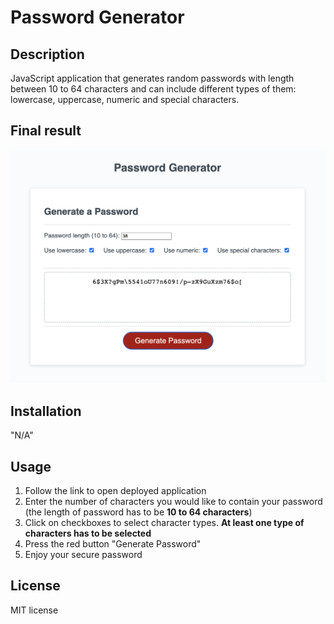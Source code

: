 # Password Generator

## Description
JavaScript application that generates random passwords with length between 10 to 64 characters and can include different types of them: lowercase, uppercase, numeric and special characters.

## Final result
![Password Generator Application](./images/finalResult.png)

## Installation
"N/A"

## Usage
 1. Follow the link to open deployed application
 2. Enter the number of characters you would like to contain your password (the length of password has to be **10 to 64 characters**)  
 3. Click on checkboxes to select character types. **At least one type of characters has to be selected**
 4. Press the red button "Generate Password"
 5. Enjoy your secure password 

## License
MIT license


